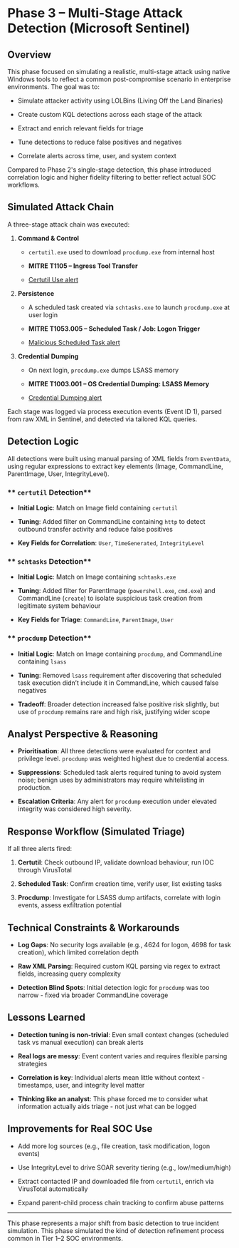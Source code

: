 # **Phase 3 – Multi-Stage Attack Detection (Microsoft Sentinel)**

## **Overview**

This phase focused on simulating a realistic, multi-stage attack using native Windows tools to reflect a common post-compromise scenario in enterprise environments. The goal was to:

* Simulate attacker activity using LOLBins (Living Off the Land Binaries)

* Create custom KQL detections across each stage of the attack

* Extract and enrich relevant fields for triage

* Tune detections to reduce false positives and negatives

* Correlate alerts across time, user, and system context

Compared to Phase 2's single-stage detection, this phase introduced correlation logic and higher fidelity filtering to better reflect actual SOC workflows.

## **Simulated Attack Chain**

A three-stage attack chain was executed:

1. **Command & Control**

   * `certutil.exe` used to download `procdump.exe` from internal host

   * **MITRE T1105 – Ingress Tool Transfer**
  
   * [Certutil Use alert](/sentinel__detection_projects/phase3_attack_chain/screenshots/certutil_alert.PNG)

2. **Persistence**

   * A scheduled task created via `schtasks.exe` to launch `procdump.exe` at user login

   * **MITRE T1053.005 – Scheduled Task / Job: Logon Trigger**

    * [Malicious Scheduled Task alert](/sentinel__detection_projects/phase3_attack_chain/screenshots/malicious_scheduled_task.PNG)

3. **Credential Dumping**

   * On next login, `procdump.exe` dumps LSASS memory

   * **MITRE T1003.001 – OS Credential Dumping: LSASS Memory**

    * [Credential Dumping alert](/sentinel__detection_projects/phase3_attack_chain/screenshots/credential_dumping_alert.PNG)

Each stage was logged via process execution events (Event ID 1), parsed from raw XML in Sentinel, and detected via tailored KQL queries.

## **Detection Logic**

All detections were built using manual parsing of XML fields from `EventData`, using regular expressions to extract key elements (Image, CommandLine, ParentImage, User, IntegrityLevel).

### ** `certutil` Detection**

* **Initial Logic**: Match on Image field containing `certutil`

* **Tuning**: Added filter on CommandLine containing `http` to detect outbound transfer activity and reduce false positives

* **Key Fields for Correlation**: `User`, `TimeGenerated`, `IntegrityLevel`

### ** `schtasks` Detection**

* **Initial Logic**: Match on Image containing `schtasks.exe`

* **Tuning**: Added filter for ParentImage (`powershell.exe`, `cmd.exe`) and CommandLine (`create`) to isolate suspicious task creation from legitimate system behaviour

* **Key Fields for Triage**: `CommandLine`, `ParentImage`, `User`

### ** `procdump` Detection**

* **Initial Logic**: Match on Image containing `procdump`, and CommandLine containing `lsass`

* **Tuning**: Removed `lsass` requirement after discovering that scheduled task execution didn’t include it in CommandLine, which caused false negatives

* **Tradeoff**: Broader detection increased false positive risk slightly, but use of `procdump` remains rare and high risk, justifying wider scope

## **Analyst Perspective & Reasoning**

* **Prioritisation**: All three detections were evaluated for context and privilege level. `procdump` was weighted highest due to credential access.

* **Suppressions**: Scheduled task alerts required tuning to avoid system noise; benign uses by administrators may require whitelisting in production.

* **Escalation Criteria**: Any alert for `procdump` execution under elevated integrity was considered high severity.

## **Response Workflow (Simulated Triage)**

If all three alerts fired:

1. **Certutil**: Check outbound IP, validate download behaviour, run IOC through VirusTotal

2. **Scheduled Task**: Confirm creation time, verify user, list existing tasks

3. **Procdump**: Investigate for LSASS dump artifacts, correlate with login events, assess exfiltration potential

## **Technical Constraints & Workarounds**

* **Log Gaps**: No security logs available (e.g., 4624 for logon, 4698 for task creation), which limited correlation depth

* **Raw XML Parsing**: Required custom KQL parsing via regex to extract fields, increasing query complexity

* **Detection Blind Spots**: Initial detection logic for `procdump` was too narrow - fixed via broader CommandLine coverage

## **Lessons Learned**

* **Detection tuning is non-trivial**: Even small context changes (scheduled task vs manual execution) can break alerts

* **Real logs are messy**: Event content varies and requires flexible parsing strategies

* **Correlation is key**: Individual alerts mean little without context - timestamps, user, and integrity level matter

* **Thinking like an analyst**: This phase forced me to consider what information actually aids triage - not just what can be logged

## **Improvements for Real SOC Use**

* Add more log sources (e.g., file creation, task modification, logon events)

* Use IntegrityLevel to drive SOAR severity tiering (e.g., low/medium/high)

* Extract contacted IP and downloaded file from `certutil`, enrich via VirusTotal automatically

* Expand parent-child process chain tracking to confirm abuse patterns

---

This phase represents a major shift from basic detection to true incident simulation. This phase simulated the kind of detection refinement process common in Tier 1–2 SOC environments.

